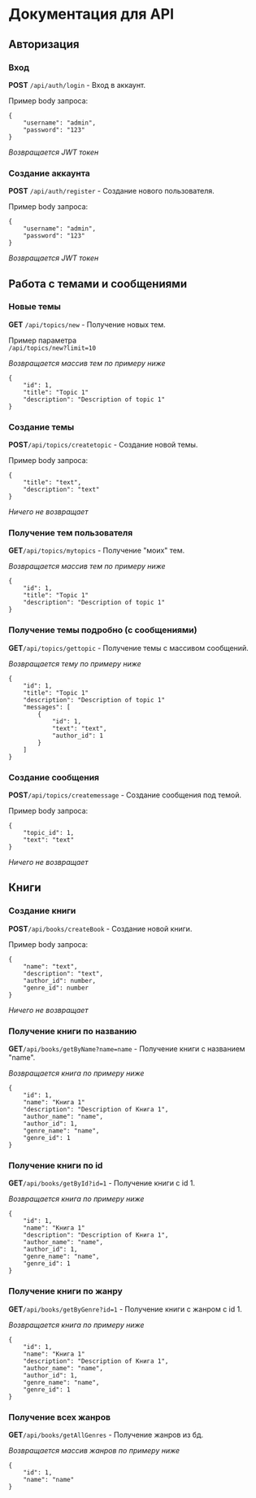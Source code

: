 
# Документация для API

## Авторизация

### Вход
__POST__ ```/api/auth/login``` - Вход в аккаунт.

Пример body запроса:
```
{
    "username": "admin",
    "password": "123"
}
```
*Возвращается JWT токен*

### Создание аккаунта
__POST__ ```/api/auth/register``` - Создание нового пользователя.

Пример body запроса:
```
{
    "username": "admin",
    "password": "123"
}
```
*Возвращается JWT токен*

## Работа с темами и сообщениями

### Новые темы
__GET__ ```/api/topics/new``` - Получение новых тем.

Пример параметра  
```/api/topics/new?limit=10```

*Возвращается массив тем по примеру ниже*
```
{
    "id": 1,
    "title": "Topic 1"
    "description": "Description of topic 1"
}
```

### Создание темы
__POST__```/api/topics/createtopic``` - Создание новой темы.

Пример body запроса:
```
{
    "title": "text",
    "description": "text"
}
```

*Ничего не возвращает*

### Получение тем пользователя
__GET__```/api/topics/mytopics``` - Получение "моих" тем.

*Возвращается массив тем по примеру ниже*
```
{
    "id": 1,
    "title": "Topic 1"
    "description": "Description of topic 1"
}
```

### Получение темы подробно (с сообщениями)
__GET__```/api/topics/gettopic``` - Получение темы с массивом сообщений.

*Возвращается тему по примеру ниже*
```
{
    "id": 1,
    "title": "Topic 1"
    "description": "Description of topic 1"
    "messages": [
        {
            "id": 1,
            "text": "text",
            "author_id": 1
        }
    ]
}
```

### Создание сообщения
__POST__```/api/topics/createmessage``` - Создание сообщения под темой.

Пример body запроса:
```
{
    "topic_id": 1,
    "text": "text"
}
```

*Ничего не возвращает*

## Книги

### Создание книги
__POST__```/api/books/createBook``` - Создание новой книги.

Пример body запроса:
```
{
    "name": "text",
    "description": "text",
    "author_id": number,
    "genre_id": number
}
```

*Ничего не возвращает*

### Получение книги по названию
__GET__```/api/books/getByName?name=name``` - Получение книги с названием "name".

*Возвращается книга по примеру ниже*
```
{
    "id": 1,
    "name": "Книга 1"
    "description": "Description of Книга 1",
    "author_name": "name",
    "author_id": 1,
    "genre_name": "name",
    "genre_id": 1
}
```

### Получение книги по id
__GET__```/api/books/getById?id=1``` - Получение книги с id 1.

*Возвращается книга по примеру ниже*
```
{
    "id": 1,
    "name": "Книга 1"
    "description": "Description of Книга 1",
    "author_name": "name",
    "author_id": 1,
    "genre_name": "name",
    "genre_id": 1
}
```

### Получение книги по жанру
__GET__```/api/books/getByGenre?id=1``` - Получение книги с жанром с id 1.

*Возвращается книга по примеру ниже*
```
{
    "id": 1,
    "name": "Книга 1"
    "description": "Description of Книга 1",
    "author_name": "name",
    "author_id": 1,
    "genre_name": "name",
    "genre_id": 1
}
```

### Получение всех жанров
__GET__```/api/books/getAllGenres``` - Получение жанров из бд.

*Возвращается массив жанров по примеру ниже*
```
{
    "id": 1,
    "name": "name"
}
```